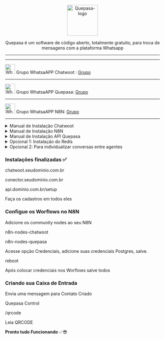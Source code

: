 <p align="center">
	<img src="https://github.com/nocodeleaks/quepasa/raw/main/src/assets/favicon.png" alt="Quepasa-logo" width="100" />	
	<p align="center">Quepasa é um software de código aberto, totalmente gratuito, para troca de mensagens com a plataforma Whatsapp</p>
</p>
<hr />
<p align="left">
</p>
<hr />
<p align="left">
	<img src="https://whatsapp.com/favicon.ico" alt="WhatsAPP-logo" width="32" />
	<span>Grupo WhatsaAPP Chatwoot : </span>
	<a href="https://chat.whatsapp.com/CLKge3hmHmmBcIL04mBzmT" target="_blank">Grupo</a>
<hr />
<p align="left">
	<img src="https://whatsapp.com/favicon.ico" alt="WhatsAPP-logo" width="32" />
	<span>Grupo WhatsaAPP Quepasa: </span>
	<a href="https://chat.whatsapp.com/Cv5WfmujRzE09yQ6hagYim" target="_blank">Grupo</a>
</p>
<hr />
<p align="left">
	<img src="https://whatsapp.com/favicon.ico" alt="WhatsAPP-logo" width="32" />
	<span>Grupo WhatsaAPP N8N: </span>
	<a href="https://telinkei.com/gp-n8n-zap" target="_blank">Grupo</a>
</p>
<hr />
<details>
<summary>Manual de Instalação Chatwoot</summary>

# Atualize sua máquina com os últimos pacotes

`sudo apt update && apt upgrade -y`

# Baixe o instalador automático do Chatwoot

`wget https://get.chatwoot.app/linux/install.sh`

# Execute a permisão no arquivo install.sh

`chmod +x install.sh`

# Inicie a instalação, digite "yes" para SSL, em seguida digite seu dominio e prossiga confimando com yes.
# Esse processo vai levar média ~ 15

./install.sh --install

Use as opções abaixo

yes

chatwoot.dominio.com.br

contato@dominio.com.br

yes para todos

### Alterando Idioma e ativando sua tela de cadastro

nano /home/chatwoot/chatwoot/.env

Altere a linha:

`DEFAULT_LOCALE=pt_BR` para `ENABLE_ACCOUNT_SIGNUP=true`

`systemctl daemon-reload && systemctl restart chatwoot.target`

Acesse: seudominio.com.br

Faça seu cadastro

### Habilitando configurações ocultas do Chatwoot no banco de dados PostgreSQL

```bash
sudo -i -u postgres psql
\c chatwoot_production
```

```bash
update installation_configs set locked = false;
```

```bash
\q
```

NOMES CHATWOOT TERMOS E POLITICA DE PRIVACIDADE

**Acesse super Admin**

https://seudominio.com.br/super_admin

Opção>installation_configs

```bash
LOGO
LOGO_THUMBNAIL
NOMES CHATWOOT:
```

### Alterando nomes na Plataforma

```bash
INSTALLATION_NAME
BRAND_NAME
TERMOS E POLITICA DE PRIVACIDADE
TERMS_URL
PRIVACY_URL
BRAND_URL
WIDGET_BRAND_URL
```

</details>

<details>
<summary>Manual de Instalação N8N</summary>

cd

sudo npm install -g n8n@0.230.3

npm install pm2 -g

wget https://dl.google.com/linux/direct/google-chrome-stable_current_amd64.deb

sudo apt install ./google-chrome-stable_current_amd64.deb

sudo nano /etc/nginx/sites-available/n8n

```bash
server {
  server_name conector.dominio.com;
  
  underscores_in_headers on;

  location / {

   proxy_pass http://127.0.0.1:5678;
   proxy_pass_header Authorization;
   proxy_set_header Upgrade $http_upgrade;
   proxy_set_header Connection "upgrade";
   proxy_set_header Host $host;
   proxy_set_header X-Forwarded-Proto $scheme;
   proxy_set_header X-Forwarded-Ssl on; # Optional
   proxy_set_header X-Real-IP $remote_addr;
   proxy_set_header X-Forwarded-For $proxy_add_x_forwarded_for;
   proxy_http_version 1.1;
   proxy_set_header Connection "";
   proxy_buffering off;
   client_max_body_size 0;
   proxy_read_timeout 36000s;
   proxy_redirect off;
  }
  add_header Strict-Transport-Security "max-age=31536000; includeSubDomains" always;
  ssl_protocols TLSv1.2 TLSv1.3;
} 
  ```

sudo ln -s /etc/nginx/sites-available/n8n /etc/nginx/sites-enabled

sudo certbot --nginx

sudo service nginx restart

pm2 start n8n --cron-restart="0 0 * * *" -- start


### EXECUTE COMANDO ABAIXO PARA NÃO CAIR QUANDO REINICIAR A VPS

sudo pm2 startup ubuntu -u root && sudo pm2 startup ubuntu -u root --hp /root && sudo pm2 save

cd /root/.n8n

nano .env

Altere as seguintes variaveis baixo no arquivo .env

C8Q_QP_DEFAULT_USER=coloque email do Quepasa

C8Q_QP_BOTTITLE=Nome da Plataforma

C8Q_CW_PUBLIC_URL=domniochatwoot

C8Q_QP_CONTACT=Seu email

C8Q_QP_CONTACT=Seu email

WEBHOOK_URL=https://conector.dominio.com.br

N8N_EDITOR_BASE_URL=https://conector.dominio.com.br

```
C8Q_SINGLETHREAD=false
C8Q_QUEPASAINBOXCONTROL=1001
C8Q_GETCHATWOOTCONTACTS=1002
C8Q_QUEPASACHATCONTROL=1003
C8Q_CHATWOOTPROFILEUPDATE=1004
C8Q_POSTTOWEBCALLBACK=1005
C8Q_POSTTOCHATWOOT=1006
C8Q_CHATWOOTTOQUEPASAGREETINGS=1007
C8Q_CW_PUBLIC_URL="chatwoot.seudominio.com.br"
C8Q_QP_DEFAULT_USER="contato@seudominio.com.br"
C8Q_QP_BOTTITLE="Chatwoot"
C8Q_QP_CONTACT="contato@seudominio.com.br"
N8N_EDITOR_BASE_URL="https://conector.dominio.com.br"
WEBHOOK_URL="https://conector.dominio.com.br"
```

# Cria um link simbólico chamado ".env" que aponta para o arquivo "./.n8n/.env" no sistema de arquivos.
ln -s ./.n8n/.env .env

pm2 restart all --update-env

</details>

<details>
<summary>Manual de Instalação API Quepasa</summary>

cd

```
git clone https://github.com/nocodeleaks/quepasa /opt/quepasa-source
bash /opt/quepasa-source/helpers/install.sh
bash /opt/quepasa-source/helpers/update-workflows.sh
```

sudo nano /etc/nginx/sites-available/quepasa

```bash
server {

  server_name quepasa.dominio.com.br;

  location / {

    proxy_pass http://127.0.0.1:31000;

    proxy_http_version 1.1;

    proxy_set_header Upgrade $http_upgrade;

    proxy_set_header Connection 'upgrade';

    proxy_set_header Host $host;

    proxy_set_header X-Real-IP $remote_addr;

    proxy_set_header X-Forwarded-Proto $scheme;

    proxy_set_header X-Forwarded-For $proxy_add_x_forwarded_for;
    
    proxy_cache_bypass $http_upgrade;

  }

  }
```

sudo ln -s /etc/nginx/sites-available/quepasa /etc/nginx/sites-enabled

sudo certbot --nginx

sudo service nginx restart

### Ativando SSL da API Quepasa

nano /opt/quepasa-source/src/.env

Adicione na linha 1 `APP_TITLE=Nome da Sua Empresa`

Alterar linha 2 de `WEBSOCKETSSL=false` para `WEBSOCKETSSL=true`

Alterar linha 8 para `REMOVEDIGIT9=true`

systemctl restart quepasa

</details>

<details>
<summary>Opcional 1: Instalação do Redis</summary>

sudo add-apt-repository ppa:redislabs/redis

sudo apt update

sudo apt install redis

sudo apt-get install libvips
</details>

<details>
<summary>Opcional 2: Para individualizar conversas entre agentes</summary>

```bash

mv /home/chatwoot/chatwoot/app/javascript/dashboard/components/ChatList.vue /home/chatwoot/chatwoot/app/javascript/dashboard/components/ChatList.vue.old

```

cd /home/chatwoot/chatwoot/app/javascript/dashboard/components

```bash

wget "https://raw.githubusercontent.com/EngajamentoFlow/quepasa/main/ChatList.vue"

```

Após alterações acima, rebuildar seu Chatwoot

sudo -i -u chatwoot

cd chatwoot

rake assets:precompile RAILS_ENV=production

exit

systemctl daemon-reload && systemctl restart chatwoot.target

</details>

### Instalações finalizadas ✅

chatwoot.seudominio.com.br

conector.seudominio.com.br

api.dominio.com.br/setup

Faça os cadastros em todos eles

### Configue os Worflows no N8N

Adicione os community nodes ao seu N8N

n8n-nodes-chatwoot

n8n-nodes-quepasa

Acesse opção Credenciais, adicione suas credenciais Postgres, salve.

reboot

Após colocar credenciais nos Worflows salve todos 

### Criando sua Caixa de Entrada

Envia uma mensagem para Contato Criado

Quepasa Control

/qrcode

Leia QRCODE

**Pronto tudo Funcionando** ✅😎
